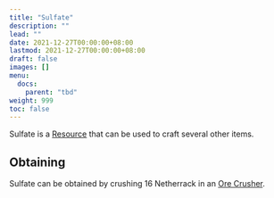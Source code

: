 ```yaml
---
title: "Sulfate"
description: ""
lead: ""
date: 2021-12-27T00:00:00+08:00
lastmod: 2021-12-27T00:00:00+08:00
draft: false
images: []
menu: 
  docs:
    parent: "tbd"
weight: 999
toc: false
---
```


Sulfate is a [Resource](/docs/slimefun/resources) that can be used to craft several other items.

## Obtaining

Sulfate can be obtained by crushing 16 Netherrack in an [Ore Crusher](/docs/slimefun/ore-crusher).
